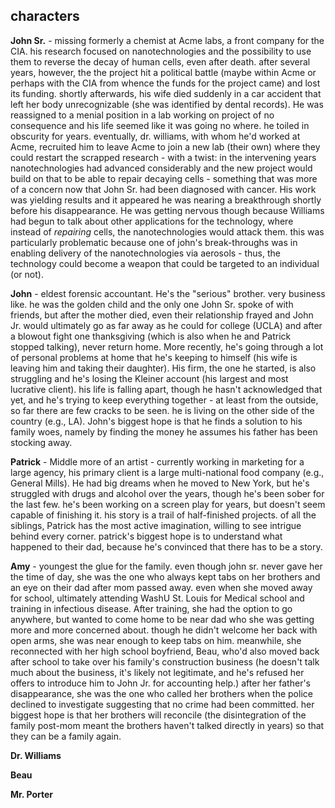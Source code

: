 ## characters

**John Sr.** - missing
formerly a chemist at Acme labs, a front company for the CIA. his research focused on nanotechnologies and the possibility to use them to reverse the decay of human cells, even after death. after several years, however, the the project hit a political battle (maybe within Acme or perhaps with the CIA from whence the funds for the project came) and lost its funding. shortly afterwards, his wife died suddenly in a car accident that left her body unrecognizable (she was identified by dental records). He was reassigned to a menial position in a lab working on project of no consequence and his life seemed like it was going no where. he toiled in obscurity for years. eventually, dr. williams, with whom he'd worked at Acme, recruited him to leave Acme to join a new lab (their own) where they could restart the scrapped research - with a twist: in the intervening years nanotechnologies had advanced considerably and the new project would build on that to be able to repair decaying cells - something that was more of a concern now that John Sr. had been diagnosed with cancer. His work was yielding results and it appeared he was nearing a breakthrough shortly before his disappearance. He was getting nervous though because Williams had begun to talk about other applications for the technology, where instead of _repairing_ cells, the nanotechnologies would attack them. this was particularly problematic because one of john's break-throughs was in enabling delivery of the nanotechnologies via aerosols - thus, the technology could become a weapon that could be targeted to an individual (or not).

**John** - eldest
forensic accountant. He's the "serious" brother. very business like. he was the golden child and the only one John Sr. spoke of with friends, but after the mother died, even their relationship frayed and John Jr. would ultimately go as far away as he could for college (UCLA) and after a blowout fight one thanksgiving (which is also when he and Patrick stopped talking), never return home. More recently, he's going through a lot of personal problems at home that he's keeping to himself (his wife is leaving him and taking their daughter). His firm, the one he started, is also struggling and he's losing the Kleiner account (his largest and most lucrative client). his life is falling apart, though he hasn't acknowledged that yet, and he's trying to keep everything together - at least from the outside, so far there are few cracks to be seen. he is living on the other side of the country (e.g., LA). John's biggest hope is that he finds a solution to his family woes, namely by finding the money he assumes his father has been stocking away.

**Patrick** - Middle
more of an artist - currently working in marketing for a large agency, his primary client is a large multi-national food company (e.g., General Mills). He had big dreams when he moved to New York, but he's struggled with drugs and alcohol over the years, though he's been sober for the last few. he's been working on a screen play for years, but doesn't seem capable of finishing it. his story is a trail of half-finished projects. of all the siblings, Patrick has the most active imagination, willing to see intrigue behind every corner. patrick's biggest hope is to understand what happened to their dad, because he's convinced that there has to be a story.

**Amy** - youngest
the glue for the family. even though john sr. never gave her the time of day, she was the one who always kept tabs on her brothers and an eye on their dad after mom passed away. even when she moved away for school, ultimately attending WashU St. Louis for Medical school and training in infectious disease. After training, she had the option to go anywhere, but wanted to come home to be near dad who she was getting more and more concerned about. though he didn't welcome her back with open arms, she was near enough to keep tabs on him. meanwhile, she reconnected with her high school boyfriend, Beau, who'd also moved back after school to take over his family's construction business (he doesn't talk much about the business, it's likely not legitimate, and he's refused her offers to introduce him to John Jr. for accounting help.) after her father's disappearance, she was the one who called her brothers when the police declined to investigate suggesting that no crime had been committed. her biggest hope is that her brothers will reconcile (the disintegration of the family post-mom meant the brothers haven't talked directly in years) so that they can be a family again.

**Dr. Williams**

**Beau**

**Mr. Porter**
